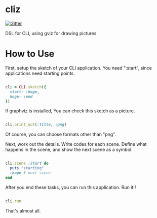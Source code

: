 cliz
====

[![Gitter](https://badges.gitter.im/Join%20Chat.svg)](https://gitter.im/DoG-peer/cliz?utm_source=badge&utm_medium=badge&utm_campaign=pr-badge&utm_content=badge)

DSL for CLI, using gviz for drawing pictures

How to Use
====

First, setup the sketch of your CLI application.
You need ":start", since applications need starting points.

```rb

cli = CLI.sketch({
  start: :hoge,
  hoge: :end
})

```

If graphviz is installed, You can check this sketch as a picture.

```rb

cli.print_out(:title, :png)

```

Of course, you can choose formats other than "png".

Next, work out the details.
Write codes for each scene. Define what happens in the scene, and show the next scene as a symbol.

```rb

cli.scene :start do
  puts "starting"
  :hoge # next scene
end

```

After you end these tasks, you can run this application.
Run it!!

```rb

cli.run

```

That's almost all.
